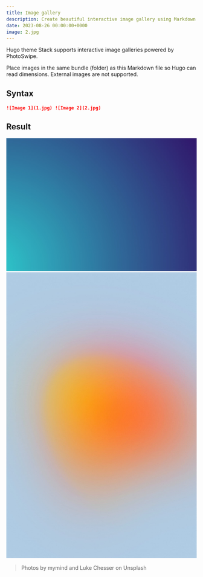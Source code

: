 ```yaml
---
title: Image gallery
description: Create beautiful interactive image gallery using Markdown
date: 2023-08-26 00:00:00+0000
image: 2.jpg
---
```


Hugo theme Stack supports interactive image galleries powered by PhotoSwipe.

Place images in the same bundle (folder) as this Markdown file so Hugo can read dimensions. External images are not supported.

## Syntax

```markdown
![Image 1](1.jpg) ![Image 2](2.jpg)
```

## Result

![Image 1](1.jpg) ![Image 2](2.jpg)

> Photos by mymind and Luke Chesser on Unsplash

